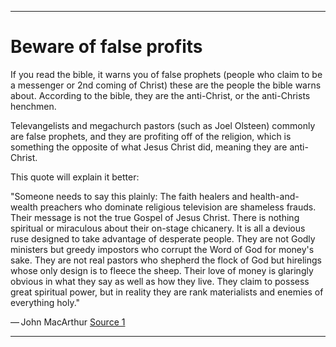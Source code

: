 
***

# Beware of false profits

If you read the bible, it warns you of false prophets (people who claim to be a messenger or 2nd coming of Christ) these are the people the bible warns about. According to the bible, they are the anti-Christ, or the anti-Christs henchmen.

Televangelists and megachurch pastors (such as Joel Olsteen) commonly are false prophets, and they are profiting off of the religion, which is something the opposite of what Jesus Christ did, meaning they are anti-Christ.

This quote will explain it better:

"Someone needs to say this plainly: The faith healers and health-and-wealth preachers who dominate religious television are shameless frauds. Their message is not the true Gospel of Jesus Christ. There is nothing spiritual or miraculous about their on-stage chicanery. It is all a devious ruse designed to take advantage of desperate people. They are not Godly ministers but greedy impostors who corrupt the Word of God for money's sake. They are not real pastors who shepherd the flock of God but hirelings whose only design is to fleece the sheep. Their love of money is glaringly obvious in what they say as well as how they live. They claim to possess great spiritual power, but in reality they are rank materialists and enemies of everything holy."
    
— John MacArthur [Source 1](http://www.gty.org/Blog/B091207)

***
